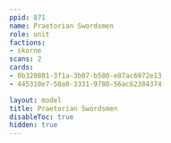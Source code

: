 ```yaml
---
ppid: 871
name: Praetorian Swordsmen
role: unit
factions:
- skorne
scans: 2
cards:
- 0b320801-3f1a-3b07-b580-e87ac6972e13
- 445310e7-50a0-3331-9780-56ac62384374

layout: model
title: Praetorian Swordsmen
disableToc: true
hidden: true
---
```

